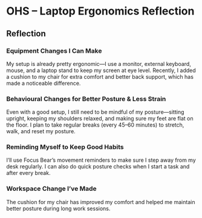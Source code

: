 # OHS – Laptop Ergonomics Reflection

## Reflection

### Equipment Changes I Can Make
My setup is already pretty ergonomic—I use a monitor, external keyboard, mouse, and a laptop stand to keep my screen at eye level. Recently, I added a cushion to my chair for extra comfort and better back support, which has made a noticeable difference.

### Behavioural Changes for Better Posture & Less Strain
Even with a good setup, I still need to be mindful of my posture—sitting upright, keeping my shoulders relaxed, and making sure my feet are flat on the floor. I plan to take regular breaks (every 45–60 minutes) to stretch, walk, and reset my posture.

### Reminding Myself to Keep Good Habits
I’ll use Focus Bear’s movement reminders to make sure I step away from my desk regularly. I can also do quick posture checks when I start a task and after every break.

### Workspace Change I’ve Made
The cushion for my chair has improved my comfort and helped me maintain better posture during long work sessions.
